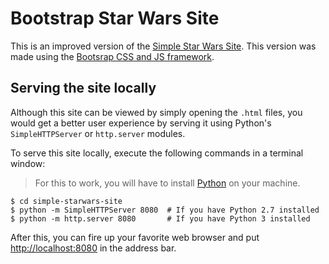 # Bootstrap Star Wars Site

This is an improved version of the [Simple Star Wars Site][1]. This version was
made using the [Bootsrap CSS and JS framework][2].

## Serving the site locally

Although this site can be viewed by simply opening the `.html` files, you would
get a better user experience by serving it using Python's `SimpleHTTPServer` or
`http.server` modules.

To serve this site locally, execute the following commands in a terminal window:

> For this to work, you will have to install [Python][3] on your machine.

```
$ cd simple-starwars-site
$ python -m SimpleHTTPServer 8080  # If you have Python 2.7 installed
$ python -m http.server 8080       # If you have Python 3 installed
```

After this, you can fire up your favorite web browser and put
[http://localhost:8080][4] in the address bar.

[1]: https://github.com/rukbotto/simple-starwars-site
[2]: http://getbootstrap.com/
[3]: https://www.python.org/downloads/
[4]: http://localhost:8080

